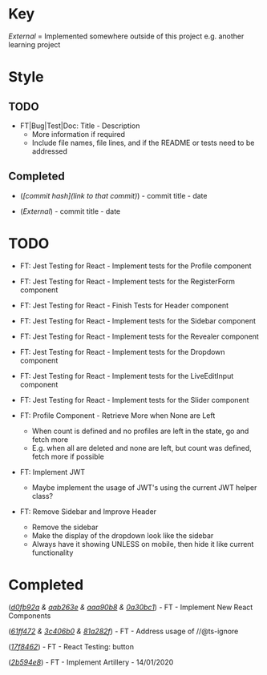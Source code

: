 # Key

*External* = Implemented somewhere outside of this project e.g. another learning project

# Style

## TODO

* FT|Bug|Test|Doc: Title - Description
    * More information if required
    * Include file names, file lines, and if the README or tests need to be addressed

## Completed

* (*[commit hash](link to that commit)*) - commit title - date

* (*External*) - commit title - date

# TODO

* FT: Jest Testing for React - Implement tests for the Profile component

* FT: Jest Testing for React - Implement tests for the RegisterForm component

* FT: Jest Testing for React - Finish Tests for Header component

* FT: Jest Testing for React - Implement tests for the Sidebar component

* FT: Jest Testing for React - Implement tests for the Revealer component

* FT: Jest Testing for React - Implement tests for the Dropdown component

* FT: Jest Testing for React - Implement tests for the LiveEditInput component

* FT: Jest Testing for React - Implement tests for the Slider component

* FT: Profile Component - Retrieve More when None are Left
    * When count is defined and no profiles are left in the state, go and fetch more
    * E.g. when all are deleted and none are left, but count was defined, fetch more if possible

* FT: Implement JWT
    * Maybe implement the usage of JWT's using the current JWT helper class?
    
* FT: Remove Sidebar and Improve Header
    * Remove the sidebar
    * Make the display of the dropdown look like the sidebar
    * Always have it showing UNLESS on mobile, then hide it 
    like current functionality 

# Completed

(*[d0fb92a](https://github.com/ebebbington/juanportal/commit/d0fb92aec704ba6df0267f2cf7ed65600095be82) & [aab263e](https://github.com/ebebbington/juanportal/commit/aab263eba1aa04d89e4b16c106c5a22a1b668a9d) & [aaa90b8](https://github.com/ebebbington/juanportal/commit/aaa90b844efc93d78bacdb11b565d809e2153e28) & [0a30bc1](https://github.com/ebebbington/juanportal/commit/0a30bc19e95bf5343a7212b724f52d85df663298)*) - FT - Implement New React Components

(*[61ff472](https://github.com/ebebbington/juanportal/commit/61ff472ec2d5335200f6da5f3164fc05b7385a3f) & [3c406b0](https://github.com/ebebbington/juanportal/commit/3c406b0a3b7207d9ef1f2d264b43c2a9650c0a2e) & [81a282f](https://github.com/ebebbington/juanportal/commit/81a282f5c54f0de8c4b25483ebe4821712719332)*) - FT - Address usage of //@ts-ignore

(*[17f8462](https://github.com/ebebbington/juanportal/commit/17f8462c1e8ec0f36bb0815079b774a6f1861a6b)*) - FT - React Testing: button

(*[2b594e8](https://github.com/ebebbington/juanportal/commit/2b594e8067a66a058217a598b18e433ec09b6b83)*) - FT - Implement Artillery - 14/01/2020
